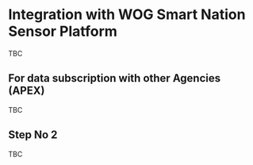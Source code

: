 # Integration with WOG Smart Nation Sensor Platform

TBC

## For data subscription with other Agencies (APEX)

TBC

## Step No 2

TBC